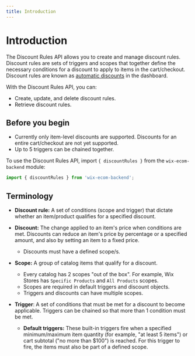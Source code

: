 ```yaml
---
title: Introduction
---
```


# Introduction


The Discount Rules API allows you to create and manage discount rules.
Discount rules are sets of triggers and scopes that together define the necessary conditions for a discount to apply to items in the cart/checkout.
Discount rules are known as [automatic discounts](https://support.wix.com/en/article/wix-stores-creating-automatic-discounts) in the dashboard.

With the Discount Rules API, you can:

+ Create, update, and delete discount rules.
+ Retrieve discount rules.

## Before you begin

+ Currently only item-level discounts are supported. Discounts for an entire cart/checkout are not yet supported.
+ Up to 5 triggers can be chained together.

To use the Discount Rules API, import `{ discountRules }` from the `wix-ecom-backend` module:

```javascript
import { discountRules } from 'wix-ecom-backend';
```

## Terminology

- **Discount rule:** A set of conditions (scope and trigger) that dictate whether an item/product qualifies for a specified discount.

- **Discount:** The change applied to an item's price when conditions are met. Discounts can reduce an item's price by percentage or a specified amount, and also by setting an item to a fixed price.
  - Discounts must have a defined scope/s.

- **Scope:** A group of catalog items that qualify for a discount.
  - Every catalog has 2 scopes "out of the box". For example, Wix Stores has `Specific Products` and `All Products` scopes.
  - Scopes are required in default triggers and discount objects.
  - Triggers and discounts can have multiple scopes.


- **Trigger**: A set of conditions that must be met for a discount to become applicable. Triggers can be chained so that more than 1 condition must be met.
  - **Default triggers:** These built-in triggers fire when a specified minimum/maximum item quantity (for example, "at least 5 items") or cart subtotal ("no more than $100") is reached. For this trigger to fire, the items must also be part of a defined scope.
